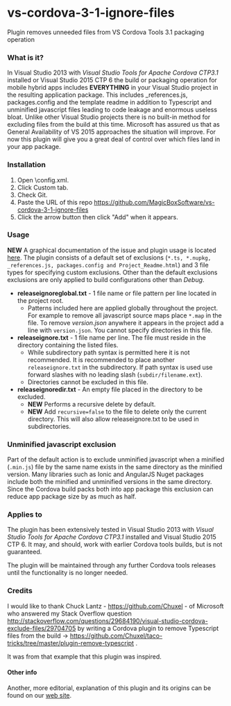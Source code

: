 # vs-cordova-3-1-ignore-files
Plugin removes unneeded files from VS Cordova Tools 3.1 packaging operation
### What is it?
In Visual Studio 2013 with *Visual Studio Tools for Apache Cordova CTP3.1* installed or Visual Studio 2015 CTP 6 the build or packaging operation for mobile hybrid apps includes **EVERYTHING** in your Visual Studio project in the resulting application package. This includes _references.js, packages.config and the template readme in addition to Typescript and unminified javascript files leading to code leakage and enormous useless bloat. Unlike other Visual Studio projects there is no built-in method for excluding files from the build at this time. Microsoft has assured us that as General Availability of VS 2015 approaches the situation will improve. For now this plugin will give you a great deal of control over which files land in your app package.
### Installation
1. Open \config.xml.
2. Click Custom tab.
3. Check Git.
4. Paste the URL of this repo https://github.com/MagicBoxSoftware/vs-cordova-3-1-ignore-files
5. Click the arrow button then click "Add" when it appears.

### Usage
**NEW** A graphical documentation of the issue and plugin usage is located [here](http://mikesmagicbox.com/visual-studio-cordova-ignore-files-plugin/).
The plugin consists of a default set of exclusions (`*.ts, *.nupkg, _references.js, packages.config and Project_Readme.html`) and 3 file types for specifying custom exclusions. Other than the default exclusions exclusions are only applied to build configurations other than *Debug*.
* **releaseignoreglobal.txt** - 1 file name or file pattern per line located in the project root.
  - Patterns included here are applied globally throughout the project. For example to remove all javascript source maps place `*.map` in the file. To remove *version.json* anywhere it appears in the project add a line with `version.json`. You cannot specify directories in this file.
* **releaseignore.txt** - 1 file name per line. The file must reside in the directory containing the listed files.
  * While subdirectory path syntax is permitted here it is not recommended. It is recommended to place another `releaseignore.txt` in the subdirectory. If path syntax is used use forward slashes with no leading slash (`subdir/filename.ext`).
  * Directories cannot be excluded in this file.
* **releaseignoredir.txt** - An empty file placed in the directory to be excluded.
  * **NEW** Performs a recursive delete by default.
  * **NEW** Add `recursive=false` to the file to delete only the current directory. This will also allow releaseignore.txt to be used in subdirectories.

### Unminified javascript exclusion
Part of the default action is to exclude unminified javascript when a minified (`.min.js`) file by the same name exists in the same directory as the minified version. Many libraries such as Ionic and AngularJS Nuget packages include both the minified and unminified versions in the same directory. Since the Cordova build packs both into app package this exclusion can reduce app package size by as much as half.

### Applies to
The plugin has been extensively tested in Visual Studio 2013 with *Visual Studio Tools for Apache Cordova CTP3.1* installed and Visual Studio 2015 CTP 6. It may, and should, work with earlier Cordova tools builds, but is not guaranteed.

The plugin will be maintained through any further Cordova tools releases until the functionality is no longer needed.

### Credits
I would like to thank Chuck Lantz - https://github.com/Chuxel - of Microsoft who answered my Stack Overflow question http://stackoverflow.com/questions/29684190/visual-studio-cordova-exclude-files/29704705 by writing a Cordova plugin to remove Typescript files from the build -> https://github.com/Chuxel/taco-tricks/tree/master/plugin-remove-typescript .

It was from that example that this plugin was inspired.

#### Other info
Another, more editorial, explanation of this plugin and its origins can be found on our [web site](http://magicboxsoftware.com/visual-studio-cordova-tools-the-adventure-begins/).